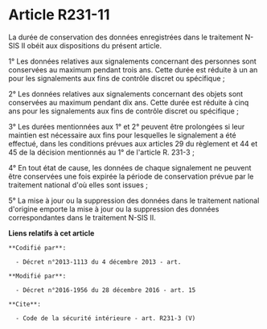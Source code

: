 # Article R231-11

La durée de conservation des données enregistrées dans le traitement N-SIS II obéit aux dispositions du présent article. 

1° Les données relatives aux signalements concernant des personnes sont conservées au maximum pendant trois ans. Cette durée
est réduite à un an pour les signalements aux fins de contrôle discret ou spécifique ; 

2° Les données relatives aux signalements concernant des objets sont conservées au maximum pendant dix ans. Cette durée est
réduite à cinq ans pour les signalements aux fins de contrôle discret ou spécifique ; 

3° Les durées mentionnées aux 1° et 2° peuvent être prolongées si leur maintien est nécessaire aux fins pour lesquelles le
signalement a été effectué, dans les conditions prévues aux articles 29 du règlement et 44 et 45 de la décision mentionnés au
1° de l'article R. 231-3 ; 

4° En tout état de cause, les données de chaque signalement ne peuvent être conservées une fois expirée la période de
conservation prévue par le traitement national d'où elles sont issues ; 

5° La mise à jour ou la suppression des données dans le traitement national d'origine emporte la mise à jour ou la
suppression des données correspondantes dans le traitement N-SIS II.

**Liens relatifs à cet article**

	**Codifié par**:

	  - Décret n°2013-1113 du 4 décembre 2013 - art.

	**Modifié par**:

	  - Décret n°2016-1956 du 28 décembre 2016 - art. 15

	**Cite**:

	  - Code de la sécurité intérieure - art. R231-3 (V)
